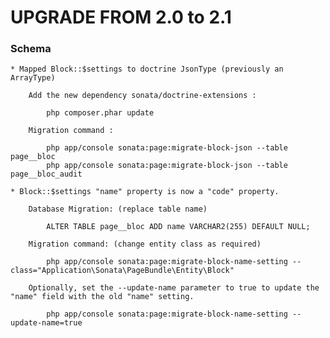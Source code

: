 UPGRADE FROM 2.0 to 2.1
=======================

### Schema

    * Mapped Block::$settings to doctrine JsonType (previously an ArrayType)

        Add the new dependency sonata/doctrine-extensions :

            php composer.phar update

        Migration command :

            php app/console sonata:page:migrate-block-json --table page__bloc
            php app/console sonata:page:migrate-block-json --table page__bloc_audit

    * Block::$settings "name" property is now a "code" property.

        Database Migration: (replace table name)

            ALTER TABLE page__bloc ADD name VARCHAR2(255) DEFAULT NULL;

        Migration command: (change entity class as required)

            php app/console sonata:page:migrate-block-name-setting --class="Application\Sonata\PageBundle\Entity\Block"

        Optionally, set the --update-name parameter to true to update the "name" field with the old "name" setting.

            php app/console sonata:page:migrate-block-name-setting --update-name=true
